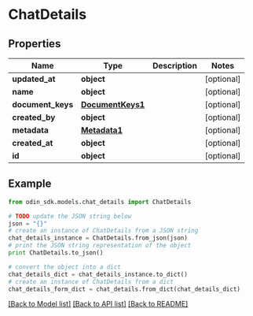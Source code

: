 # ChatDetails


## Properties

Name | Type | Description | Notes
------------ | ------------- | ------------- | -------------
**updated_at** | **object** |  | [optional] 
**name** | **object** |  | [optional] 
**document_keys** | [**DocumentKeys1**](DocumentKeys1.md) |  | [optional] 
**created_by** | **object** |  | [optional] 
**metadata** | [**Metadata1**](Metadata1.md) |  | [optional] 
**created_at** | **object** |  | [optional] 
**id** | **object** |  | [optional] 

## Example

```python
from odin_sdk.models.chat_details import ChatDetails

# TODO update the JSON string below
json = "{}"
# create an instance of ChatDetails from a JSON string
chat_details_instance = ChatDetails.from_json(json)
# print the JSON string representation of the object
print ChatDetails.to_json()

# convert the object into a dict
chat_details_dict = chat_details_instance.to_dict()
# create an instance of ChatDetails from a dict
chat_details_form_dict = chat_details.from_dict(chat_details_dict)
```
[[Back to Model list]](../README.md#documentation-for-models) [[Back to API list]](../README.md#documentation-for-api-endpoints) [[Back to README]](../README.md)


